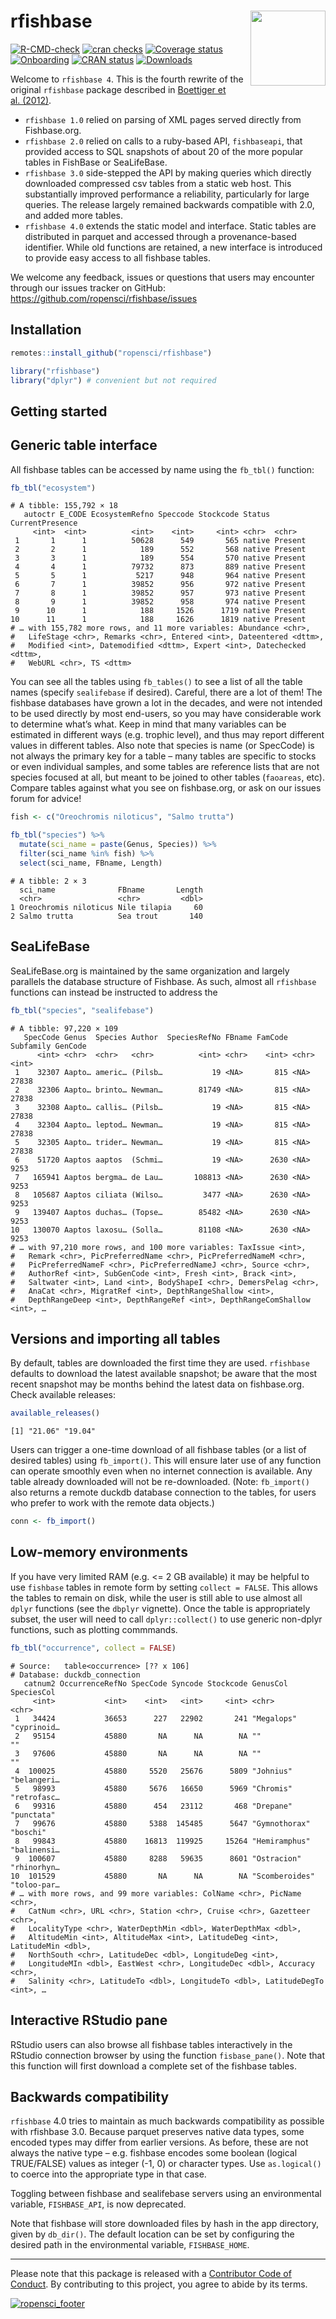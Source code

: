 
# rfishbase <img src="man/figures/logo.svg" align="right" alt="" width="120" />

<!-- badges: start -->

[![R-CMD-check](https://github.com/ropensci/rfishbase/workflows/R-CMD-check/badge.svg)](https://github.com/ropensci/rfishbase/actions)
[![cran
checks](https://cranchecks.info/badges/worst/rfishbase)](https://cranchecks.info/pkgs/rfishbase)
[![Coverage
status](https://codecov.io/gh/ropensci/rfishbase/branch/master/graph/badge.svg)](https://codecov.io/github/ropensci/rfishbase?branch=master)
[![Onboarding](https://badges.ropensci.org/137_status.svg)](https://github.com/ropensci/software-review/issues/137)
[![CRAN
status](https://www.r-pkg.org/badges/version/rfishbase)](https://cran.r-project.org/package=rfishbase)
[![Downloads](https://cranlogs.r-pkg.org/badges/grand-total/rfishbase)](https://github.com/r-hub/cranlogs.app)
<!-- badges: end -->

Welcome to `rfishbase 4`. This is the fourth rewrite of the original
`rfishbase` package described in [Boettiger et
al. (2012)](https://doi.org/10.1111/j.1095-8649.2012.03464.x).

-   `rfishbase 1.0` relied on parsing of XML pages served directly from
    Fishbase.org.  
-   `rfishbase 2.0` relied on calls to a ruby-based API, `fishbaseapi`,
    that provided access to SQL snapshots of about 20 of the more
    popular tables in FishBase or SeaLifeBase.
-   `rfishbase 3.0` side-stepped the API by making queries which
    directly downloaded compressed csv tables from a static web host.
    This substantially improved performance a reliability, particularly
    for large queries. The release largely remained backwards compatible
    with 2.0, and added more tables.
-   `rfishbase 4.0` extends the static model and interface. Static
    tables are distributed in parquet and accessed through a
    provenance-based identifier. While old functions are retained, a new
    interface is introduced to provide easy access to all fishbase
    tables.

We welcome any feedback, issues or questions that users may encounter
through our issues tracker on GitHub:
<https://github.com/ropensci/rfishbase/issues>

## Installation

``` r
remotes::install_github("ropensci/rfishbase")
```

``` r
library("rfishbase")
library("dplyr") # convenient but not required
```

## Getting started

## Generic table interface

All fishbase tables can be accessed by name using the `fb_tbl()`
function:

``` r
fb_tbl("ecosystem")
```

    # A tibble: 155,792 × 18
       autoctr E_CODE EcosystemRefno Speccode Stockcode Status CurrentPresence
         <int>  <int>          <int>    <int>     <int> <chr>  <chr>          
     1       1      1          50628      549       565 native Present        
     2       2      1            189      552       568 native Present        
     3       3      1            189      554       570 native Present        
     4       4      1          79732      873       889 native Present        
     5       5      1           5217      948       964 native Present        
     6       7      1          39852      956       972 native Present        
     7       8      1          39852      957       973 native Present        
     8       9      1          39852      958       974 native Present        
     9      10      1            188     1526      1719 native Present        
    10      11      1            188     1626      1819 native Present        
    # … with 155,782 more rows, and 11 more variables: Abundance <chr>,
    #   LifeStage <chr>, Remarks <chr>, Entered <int>, Dateentered <dttm>,
    #   Modified <int>, Datemodified <dttm>, Expert <int>, Datechecked <dttm>,
    #   WebURL <chr>, TS <dttm>

You can see all the tables using `fb_tables()` to see a list of all the
table names (specify `sealifebase` if desired). Careful, there are a lot
of them! The fishbase databases have grown a lot in the decades, and
were not intended to be used directly by most end-users, so you may have
considerable work to determine what’s what. Keep in mind that many
variables can be estimated in different ways (e.g. trophic level), and
thus may report different values in different tables. Also note that
species is name (or SpecCode) is not always the primary key for a table
– many tables are specific to stocks or even individual samples, and
some tables are reference lists that are not species focused at all, but
meant to be joined to other tables (`faoareas`, etc). Compare tables
against what you see on fishbase.org, or ask on our issues forum for
advice!

``` r
fish <- c("Oreochromis niloticus", "Salmo trutta")

fb_tbl("species") %>% 
  mutate(sci_name = paste(Genus, Species)) %>%
  filter(sci_name %in% fish) %>% 
  select(sci_name, FBname, Length)
```

    # A tibble: 2 × 3
      sci_name              FBname       Length
      <chr>                 <chr>         <dbl>
    1 Oreochromis niloticus Nile tilapia     60
    2 Salmo trutta          Sea trout       140

## SeaLifeBase

SeaLifeBase.org is maintained by the same organization and largely
parallels the database structure of Fishbase. As such, almost all
`rfishbase` functions can instead be instructed to address the

``` r
fb_tbl("species", "sealifebase")
```

    # A tibble: 97,220 × 109
       SpecCode Genus  Species Author  SpeciesRefNo FBname FamCode Subfamily GenCode
          <int> <chr>  <chr>   <chr>          <int> <chr>    <int> <chr>       <int>
     1    32307 Aapto… americ… (Pilsb…           19 <NA>       815 <NA>        27838
     2    32306 Aapto… brinto… Newman…        81749 <NA>       815 <NA>        27838
     3    32308 Aapto… callis… (Pilsb…           19 <NA>       815 <NA>        27838
     4    32304 Aapto… leptod… Newman…           19 <NA>       815 <NA>        27838
     5    32305 Aapto… trider… Newman…           19 <NA>       815 <NA>        27838
     6    51720 Aaptos aaptos  (Schmi…           19 <NA>      2630 <NA>         9253
     7   165941 Aaptos bergma… de Lau…       108813 <NA>      2630 <NA>         9253
     8   105687 Aaptos ciliata (Wilso…         3477 <NA>      2630 <NA>         9253
     9   139407 Aaptos duchas… (Topse…        85482 <NA>      2630 <NA>         9253
    10   130070 Aaptos laxosu… (Solla…        81108 <NA>      2630 <NA>         9253
    # … with 97,210 more rows, and 100 more variables: TaxIssue <int>,
    #   Remark <chr>, PicPreferredName <chr>, PicPreferredNameM <chr>,
    #   PicPreferredNameF <chr>, PicPreferredNameJ <chr>, Source <chr>,
    #   AuthorRef <int>, SubGenCode <int>, Fresh <int>, Brack <int>,
    #   Saltwater <int>, Land <int>, BodyShapeI <chr>, DemersPelag <chr>,
    #   AnaCat <chr>, MigratRef <int>, DepthRangeShallow <int>,
    #   DepthRangeDeep <int>, DepthRangeRef <int>, DepthRangeComShallow <int>, …

## Versions and importing all tables

By default, tables are downloaded the first time they are used.
`rfishbase` defaults to download the latest available snapshot; be aware
that the most recent snapshot may be months behind the latest data on
fishbase.org. Check available releases:

``` r
available_releases()
```

    [1] "21.06" "19.04"

Users can trigger a one-time download of all fishbase tables (or a list
of desired tables) using `fb_import()`. This will ensure later use of
any function can operate smoothly even when no internet connection is
available. Any table already downloaded will not be re-downloaded.
(Note: `fb_import()` also returns a remote duckdb database connection to
the tables, for users who prefer to work with the remote data objects.)

``` r
conn <- fb_import()
```

## Low-memory environments

If you have very limited RAM (e.g. &lt;= 2 GB available) it may be
helpful to use `fishbase` tables in remote form by setting
`collect = FALSE`. This allows the tables to remain on disk, while the
user is still able to use almost all `dplyr` functions (see the `dbplyr`
vignette). Once the table is appropriately subset, the user will need to
call `dplyr::collect()` to use generic non-dplyr functions, such as
plotting commmands.

``` r
fb_tbl("occurrence", collect = FALSE)
```

    # Source:   table<occurrence> [?? x 106]
    # Database: duckdb_connection
       catnum2 OccurrenceRefNo SpecCode Syncode Stockcode GenusCol       SpeciesCol 
         <int>           <int>    <int>   <int>     <int> <chr>          <chr>      
     1   34424           36653      227   22902       241 "Megalops"     "cyprinoid…
     2   95154           45880       NA      NA        NA ""             ""         
     3   97606           45880       NA      NA        NA ""             ""         
     4  100025           45880     5520   25676      5809 "Johnius"      "belangeri…
     5   98993           45880     5676   16650      5969 "Chromis"      "retrofasc…
     6   99316           45880      454   23112       468 "Drepane"      "punctata" 
     7   99676           45880     5388  145485      5647 "Gymnothorax"  "boschi"   
     8   99843           45880    16813  119925     15264 "Hemiramphus"  "balinensi…
     9  100607           45880     8288   59635      8601 "Ostracion"    "rhinorhyn…
    10  101529           45880       NA      NA        NA "Scomberoides" "toloo-par…
    # … with more rows, and 99 more variables: ColName <chr>, PicName <chr>,
    #   CatNum <chr>, URL <chr>, Station <chr>, Cruise <chr>, Gazetteer <chr>,
    #   LocalityType <chr>, WaterDepthMin <dbl>, WaterDepthMax <dbl>,
    #   AltitudeMin <int>, AltitudeMax <int>, LatitudeDeg <int>, LatitudeMin <dbl>,
    #   NorthSouth <chr>, LatitudeDec <dbl>, LongitudeDeg <int>,
    #   LongitudeMIn <dbl>, EastWest <chr>, LongitudeDec <dbl>, Accuracy <chr>,
    #   Salinity <chr>, LatitudeTo <dbl>, LongitudeTo <dbl>, LatitudeDegTo <int>, …

## Interactive RStudio pane

RStudio users can also browse all fishbase tables interactively in the
RStudio connection browser by using the function `fisbase_pane()`. Note
that this function will first download a complete set of the fishbase
tables.

## Backwards compatibility

`rfishbase` 4.0 tries to maintain as much backwards compatibility as
possible with rfishbase 3.0. Because parquet preserves native data
types, some encoded types may differ from earlier versions. As before,
these are not always the native type – e.g. fishbase encodes some
boolean (logical TRUE/FALSE) values as integer (-1, 0) or character
types. Use `as.logical()` to coerce into the appropriate type in that
case.

Toggling between fishbase and sealifebase servers using an environmental
variable, `FISHBASE_API`, is now deprecated.

Note that fishbase will store downloaded files by hash in the app
directory, given by `db_dir()`. The default location can be set by
configuring the desired path in the environmental variable,
`FISHBASE_HOME`.

------------------------------------------------------------------------

Please note that this package is released with a [Contributor Code of
Conduct](https://ropensci.org/code-of-conduct/). By contributing to this
project, you agree to abide by its terms.

[![ropensci\_footer](https://ropensci.org/public_images/github_footer.png)](https://ropensci.org)
